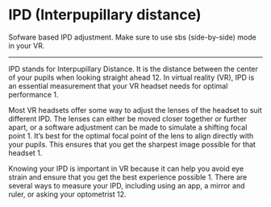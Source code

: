 # IPD (Interpupillary distance)

Sofware based IPD adjustment. Make sure to use sbs (side-by-side) mode in your VR.

---

IPD stands for Interpupillary Distance. It is the distance between the center of your pupils when looking straight ahead 12. In virtual reality (VR), IPD is an essential measurement that your VR headset needs for optimal performance 1.

Most VR headsets offer some way to adjust the lenses of the headset to suit different IPD. The lenses can either be moved closer together or further apart, or a software adjustment can be made to simulate a shifting focal point 1. It’s best for the optimal focal point of the lens to align directly with your pupils. This ensures that you get the sharpest image possible for that headset 1.

Knowing your IPD is important in VR because it can help you avoid eye strain and ensure that you get the best experience possible 1. There are several ways to measure your IPD, including using an app, a mirror and ruler, or asking your optometrist 12.
